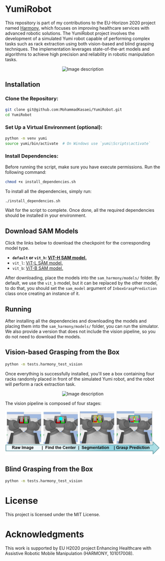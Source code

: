 # YumiRobot
This repository is part of my contributions to the EU-Horizon 2020 project named [Harmony](https://harmony-eu.org/), which focuses on improving healthcare services with advanced robotic solutions. The YumiRobot project involves the development of a simulated Yumi robot capable of performing complex tasks such as rack extraction using both vision-based and blind grasping techniques. The implementation leverages state-of-the-art models and algorithms to achieve high precision and reliability in robotic manipulation tasks.

<div align="center">
  <img src="images/yumi_without_vision.gif" alt="Image description" width="640">
</div>

## Installation 

### Clone the Repository:

```bash
git clone git@github.com:MohammadKasaei/YumiRobot.git
cd YumiRobot
```

### Set Up a Virtual Environment (optional):

```bash
python -m venv yumi
source yumi/bin/activate  # On Windows use `yumi\Scripts\activate`
```

### Install Dependencies:
Before running the script, make sure you have execute permissions. Run the following command:
```bash
chmod +x install_dependencies.sh
```
To install all the dependencies, simply run:
```bash
./install_dependencies.sh
```
Wait for the script to complete. Once done, all the required dependencies should be installed in your environment.

## Download SAM Models

Click the links below to download the checkpoint for the corresponding model type.

- **`default` or `vit_h`: [ViT-H SAM model.](https://dl.fbaipublicfiles.com/segment_anything/sam_vit_h_4b8939.pth)**
- `vit_l`: [ViT-L SAM model.](https://dl.fbaipublicfiles.com/segment_anything/sam_vit_l_0b3195.pth)
- `vit_b`: [ViT-B SAM model.](https://dl.fbaipublicfiles.com/segment_anything/sam_vit_b_01ec64.pth)

After downloading, place the models into the `sam_harmony/models/` folder. By default, we use the `vit_b` model, but it can be replaced by the other model, to do that, you should set the `sam_model` argument of `InboxGraspPrediction` class once creating an instance of it.

## Running
After installing all the dependencies and downloading the models and placing them into the `sam_harmony/models/` folder, you can run the simulator. We also provide a version that does not include the vision pipeline, so you do not need to download the models.

## Vision-based Grasping from the Box
```bash
python -m tests.harmony_test_vision
```
Once everything is successfully installed, you'll see a box containing four racks randomly placed in front of the simulated Yumi robot, and the robot will perform a rack extraction task.

<div align="center">
  <img src="images/yumi_with_vision.gif" alt="Image description" width="640">
</div>


The vision pipeline is composed of four stages:
<div align="center">
  <img src="images/grasp-pipeline.png" alt="Image description" width="640">
</div>


## Blind Grasping from the Box
```bash
python -m tests.harmony_test_vision
```





# License
This project is licensed under the MIT License.

# Acknowledgments
This work is supported by EU H2020 project Enhancing Healthcare with Assistive Robotic Mobile Manipulation (HARMONY, 101017008).

